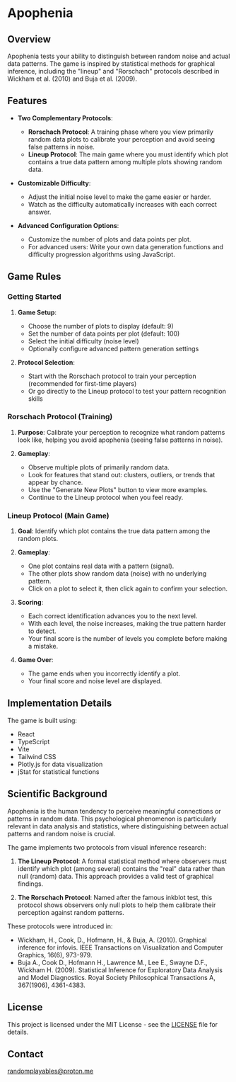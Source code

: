 # Apophenia

## Overview

Apophenia tests your ability to distinguish between random noise and actual data patterns. The game is inspired by statistical methods for graphical inference, including the "lineup" and "Rorschach" protocols described in Wickham et al. (2010) and Buja et al. (2009).

## Features

- **Two Complementary Protocols**:
  - **Rorschach Protocol**: A training phase where you view primarily random data plots to calibrate your perception and avoid seeing false patterns in noise.
  - **Lineup Protocol**: The main game where you must identify which plot contains a true data pattern among multiple plots showing random data.

- **Customizable Difficulty**:
  - Adjust the initial noise level to make the game easier or harder.
  - Watch as the difficulty automatically increases with each correct answer.

- **Advanced Configuration Options**:
  - Customize the number of plots and data points per plot.
  - For advanced users: Write your own data generation functions and difficulty progression algorithms using JavaScript.

## Game Rules

### Getting Started

1. **Game Setup**:
   - Choose the number of plots to display (default: 9)
   - Set the number of data points per plot (default: 100)
   - Select the initial difficulty (noise level)
   - Optionally configure advanced pattern generation settings

2. **Protocol Selection**:
   - Start with the Rorschach protocol to train your perception (recommended for first-time players)
   - Or go directly to the Lineup protocol to test your pattern recognition skills

### Rorschach Protocol (Training)

1. **Purpose**: Calibrate your perception to recognize what random patterns look like, helping you avoid apophenia (seeing false patterns in noise).

2. **Gameplay**:
   - Observe multiple plots of primarily random data.
   - Look for features that stand out: clusters, outliers, or trends that appear by chance.
   - Use the "Generate New Plots" button to view more examples.
   - Continue to the Lineup protocol when you feel ready.

### Lineup Protocol (Main Game)

1. **Goal**: Identify which plot contains the true data pattern among the random plots.

2. **Gameplay**:
   - One plot contains real data with a pattern (signal).
   - The other plots show random data (noise) with no underlying pattern.
   - Click on a plot to select it, then click again to confirm your selection.

3. **Scoring**:
   - Each correct identification advances you to the next level.
   - With each level, the noise increases, making the true pattern harder to detect.
   - Your final score is the number of levels you complete before making a mistake.

4. **Game Over**:
   - The game ends when you incorrectly identify a plot.
   - Your final score and noise level are displayed.

## Implementation Details

The game is built using:
- React
- TypeScript
- Vite
- Tailwind CSS
- Plotly.js for data visualization
- jStat for statistical functions

## Scientific Background

Apophenia is the human tendency to perceive meaningful connections or patterns in random data. This psychological phenomenon is particularly relevant in data analysis and statistics, where distinguishing between actual patterns and random noise is crucial.

The game implements two protocols from visual inference research:

1. **The Lineup Protocol**: A formal statistical method where observers must identify which plot (among several) contains the "real" data rather than null (random) data. This approach provides a valid test of graphical findings.

2. **The Rorschach Protocol**: Named after the famous inkblot test, this protocol shows observers only null plots to help them calibrate their perception against random patterns.

These protocols were introduced in:
- Wickham, H., Cook, D., Hofmann, H., & Buja, A. (2010). Graphical inference for infovis. IEEE Transactions on Visualization and Computer Graphics, 16(6), 973-979.
- Buja A., Cook D., Hofmann H., Lawrence M., Lee E., Swayne D.F., Wickham H. (2009). Statistical Inference for Exploratory Data Analysis and Model Diagnostics. Royal Society Philosophical Transactions A, 367(1906), 4361-4383.

## License

This project is licensed under the MIT License - see the [LICENSE](LICENSE) file for details.

## Contact

randomplayables@proton.me